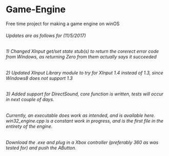 # Game-Engine
Free time project for making a game engine on winOS

###### Updates are as follows for (11/5/2017)

###### 1) Changed XInput get/set state stub(s) to return the corerect error code from Windows, as returning Zero from them actually says it succeeded
###### 2) Updated XInput Library module to try for XInput 1.4 instead of 1.3, since Windows8 does not support 1.3
###### 3) Added support for DirectSound, core function is written, tests will occur in next couple of days.

######  Currently, an executable does work as intended, and is available here. win32_engine.cpp is a constant work in progress, and is the first file in the entirety of the engine.

###### Download the .exe and plug in a Xbox controller (preferably 360 as was tested for) and push the AButton.

